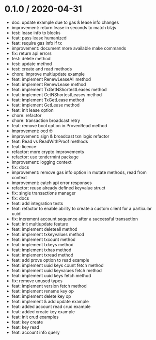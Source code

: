 
0.1.0 / 2020-04-31
==================

  * doc: update example due to gas & lease info changes
  * improvement: return lease in seconds to match blzjs
  * test: lease info to blocks
  * feat: pass lease humanized
  * feat: require gas info if tx
  * improvement: document more available make commands
  * fix: return api errors
  * test: delete method
  * test: update method
  * test: create and read methods
  * chore: improve multiupdate example
  * feat: implement RenewLeaseAll method
  * feat: implement RenewLease method
  * feat: implement TxGetNShortestLeases method
  * feat: implement GetNShortestLeases method
  * feat: implement TxGetLease method
  * feat: implement GetLease method
  * feat: init lease option
  * chore: refactor
  * chore: transaction broadcast retry
  * feat: remove bool option in ProvenRead method
  * improvement: ocd 🤓
  * improvement: sign & broadcast txn logic refactor
  * feat: Read vs ReadWithProof methods
  * feat: licence
  * refactor: more crypto improvements
  * refactor: use tendermint package
  * improvement: logging context
  * fix: docs
  * improvement: remove gas info option in mutate methods, read from context
  * improvement: catch api error responses
  * refactor: reuse already defined keyvalue struct
  * fix: single transactions manager
  * fix: docs
  * feat: add integration tests
  * feat: refactor to enable ability to create a custom client for a particular uuid
  * fix: increment account sequence after a successful transaction
  * feat: init multiupdate feature
  * feat: implement deleteall method
  * feat: implement txkeyvalues method
  * feat: implement txcount method
  * feat: implement txkeys method
  * feat: implement txhas method
  * feat: implement txread method
  * feat: add prove option to read example
  * feat: implement uuid keys count fetch method
  * feat: implement uuid keyvalues fetch method
  * feat: implement uuid keys fetch method
  * fix: remove unused types
  * feat: implement version fetch method
  * feat: implement rename key op
  * feat: implement delete key op
  * feat: implement & add update example
  * feat: added account read crud example
  * feat: added create key example
  * feat: init crud examples
  * feat: key create
  * feat: key read
  * feat: account info query
